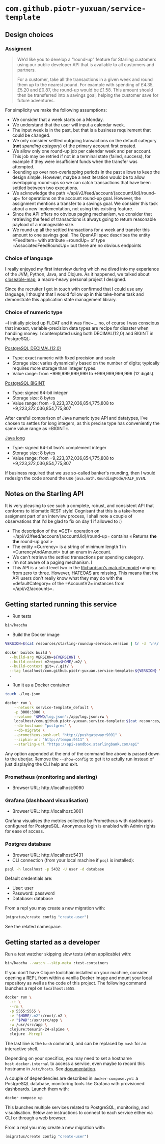 # `com.github.piotr-yuxuan/service-template`

## Design choices

### Assigment

> We'd like you to develop a “round-up” feature for Starling customers
> using our public developer API that is available to all customers
> and partners.
>
> For a customer, take all the transactions in a given week and round
> them up to the nearest pound. For example with spending of £4.35,
> £5.20 and £0.87, the round-up would be £1.58. This amount should
> then be transferred into a savings goal, helping the customer save
> for future adventures.

For simplicity we make the following assumptions:

- We consider that a week starts on a Monday.
- We understand that the user will input a calendar week.
- The input week is in the past, but that is a business requirement
  that could be changed.
- We only consider settled outgoing transactions on the default
  category (**not** *spending category*) of the primary account first
  created.
- We allow only one round-up job per calendar week and per account.
  This job may be retried if not in a terminal state (failed,
  success), for example if they were insufficient funds when the
  transfer was attempted.
- Rounding up over non-overlapping periods in the past allows to keep
  the design simple. However, maybe a next iteration would be to allow
  overlapping round-ups so we can catch transactions that have been
  settled between two executions.
- We acknowledge the path =/api/v2/feed/account/{accountUid}/round-up=
  for operations on the account round-up goal. However, the assignment
  mentions a transfer to a savings goal. We consider this task about a
  new implementation, not using this existing feature.
- Since the API offers no obvious paging mechanism, we consider that
  retrieving the feed of transactions is always going to return
  reasonable payload of a manageable size.
- We round up all the settled transactions for a week and transfer
  this amount to one savings goal. The OpenAPI spec describes the
  entity =FeedItem= with attribute =roundUp= of type
  =AssociatedFeedRoundUp= but there are no obvious endpoints

### Choice of language

I really enjoyed my first interview during which we dived into my
experience of the JVM, Python, Java, and Clojure. As it happened, we
talked about
[closeable-map](https://cljdoc.org/d/piotr-yuxuan/closeable-map), a
macro-heavy personal project I designed.

Since the recruiter I got in touch with confirmed that I could use any
language, I thought that I would follow up in this take-home task and
demonstrate this application state management library.

### Choice of numeric type

~I initially picked up FLOAT and it was fine~… no, of course I was
conscious that inexact, variable-precision data types are recipe for
disaster when handling money. I contemplated using both DECIMAL(12,0)
and BIGINT in PostgreSQL:

[PostgreSQL DECIMAL(12,0)](https://www.postgresql.org/docs/current/datatype-numeric.html)
- Type: exact numeric with fixed precision and scale
- Storage size: varies dynamically based on the number of digits; typically requires more storage than integer types.
- Value range: from −999,999,999,999 to +999,999,999,999 (12 digits).

[PostgreSQL BIGINT](https://www.postgresql.org/docs/current/datatype-numeric.html)
 - Type: signed 64-bit integer
 - Storage size: 8 bytes
 - Value range: from −9,223,372,036,854,775,808 to +9,223,372,036,854,775,807

After careful comparison of Java numeric type API and datatypes, I've
chosen to settles for long integers, as this precise type has
conveniently the same value range as =BIGINT=.

[Java long](https://docs.oracle.com/javase/tutorial/java/nutsandbolts/datatypes.html)
 - Type: signed 64-bit two's complement integer
 - Storage size: 8 bytes
 - Value range: from −9,223,372,036,854,775,808 to +9,223,372,036,854,775,807

If business required that we use so-called banker's rounding, then I
would redesign the code around the use
`java.math.RoundingMode/HALF_EVEN`.

## Notes on the Starling API

It is very pleasing to see such a complete, robust, and consistent API
that conforms to idiomatic REST style! Cognisant that this is a
take-home assigment part of an interview process, I shall note a
couple of observations that I'd be glad to fix on day 1 if allowed to
:)

- The description of the =GET= operation on
  =/api/v2/feed/account/{accountUid}/round-up= contains « Returns
  **the the** round-up goal »
- The entity =Currency= is a string of minimum length 1 in
  =CurrencyAndAmount= but an enum in Account.
- We can't retrieve the settled transactions per spending category.
- I'm not aware of a paging mechanism. I
- This API is a solid level two in the [Richardson's maturity
  model](https://restfulapi.net/richardson-maturity-model/) ranging
  from zero to three. However, HATEOAS are missing. This means that
  the API users don't really know what they may do with the
  =defaultCategory= of the =AccountV2= instances from
  =/api/v2/accounts=.

## Getting started running this service

- Run tests
``` zsh
bin/kaocha
```

- Build the Docker image
``` zsh
VERSION=$(cat resources/starling-roundup-service.version | tr -d '\n\r')

docker buildx build \
  --build-arg VERSION=${VERSION} \
  --build-context m2repo=$HOME/.m2/ \
  --build-context git=./.git/ \
  --tag localhost/com.github.piotr-yuxuan.service-template:${VERSION} \
  .
```

- Run it as a Docker container

``` zsh
touch ./log.json

docker run \
    --network service-template_default \
    -p 3000:3000 \
    --volume "$PWD/log.json":/app/log.json:rw \
    localhost/com.github.piotr-yuxuan.service-template:$(cat resources/starling-roundup-service.version | tr -d '\n\r') \
    --db-hostname "postgres" \
    --db-migrate \
    --prometheus-push-url "http://pushgateway:9091" \
    --zipkin-url "http://tempo:9411" \
    --starling-url "https://api-sandbox.starlingbank.com/api"
```

Any option appended at the end of the command line above is passed
down to the uberjar. Remove the `--show-config` to get it to actully
run instead of just displaying the CLI help and exit.

### Prometheus (monitoring and alerting)

- Browser URL: http://localhost:9090

### Grafana (dashboard visualisation)

- Browser URL: http://localhost:3001

Grafana visualises the metrics collected by Prometheus with dashboards
configured for PostgreSQL. Anonymous login is enabled with Admin
rights for ease of access.

### Postgres database

- Browser URL: http://localhost:5431
- CLI connection (from your local machine if `psql` is installed):

``` zsh
psql -h localhost -p 5432 -U user -d database
```

Default credentials are:
- User: user
- Password: password
- Database: database

From a repl you may create a new migration with:

``` clojure
(migratus/create config "create-user")
```

See the related namespace.

## Getting started as a developer

Run a test watcher skipping slow tests (when applicable) with:

``` zsh
bin/kaocha --watch --skip-meta :test-containers
```

If you don't have Clojure toolchain installed on your machine,
consider opening a REPL from within a vanilla Docker image and mount
your local repository as well as the code of this project. The
following command launches a repl on `localhost:5555`.

``` zsh
docker run \
  -it \
  --rm \
  -p 5555:5555 \
  -v "$HOME/.m2":/root/.m2 \
  -v "$PWD":/usr/src/app \
  -w /usr/src/app \
  clojure:temurin-24-alpine \
  clojure -M:repl
```

The last line is the `bash` command, and can be replaced by `bash` for
an interactive shell.

Depending on your specifics, you may need to set a hostname
`host.docker.internal` to access a service, even maybe to record this
hostname in `/etc/hosts`. See
[documentation](https://docs.docker.com/desktop/features/networking/#i-want-to-connect-from-a-container-to-a-service-on-the-host).

A couple of dependencies are described in `docker-compose.yml`: a
PostgreSQL database, monitoring tools like Grafana with provisioned
dashboards. Launch them with:

``` zsh
docker compose up
```

This launches multiple services related to PostgreSQL, monitoring, and
visualisation. Below are instructions to connect to each service
either via CLI or through a web browser.

From a repl you may create a new migration with:

``` clojure
(migratus/create config "create-user")
```
